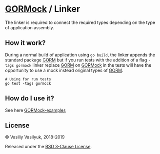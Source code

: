 # [GORMock] / Linker

The linker is required to connect the required types depending on the type of
application assembly.

## How it work?

During a normal build of application using `go build`, the linker appends the
standard package [GORM] but if you run tests with the addition of a flag
`-tags gormock` linker replace [GORM] on [GORMock] in the tests will have the
opportunity to use a mock instead original types of [GORM].

```Shell
# Using for run tests
go test -tags gormock
```

## How do I use it?

See here [GORMock-examples]

## License

© Vasiliy Vasilyuk, 2018-2019

Released under the [BSD 3-Clause License][LICENSE].

[GORMock]: https://git.io/fhHpT 'The fantastic mock for the fantastic GORM
library, aims to be developer friendly.'
[GORM]: https://git.io/fhHbK 'GORM The fantastic ORM library for Golang, aims
to be developer friendly.'
[LICENSE]: https://git.io/fhHbM 'BSD 3-Clause "New" or "Revised" License'
[GORMock-examples]: https://git.io/fhAxN 'Examples of using gormock and linker'
